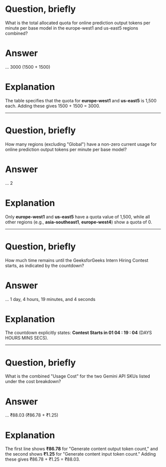 # Question, briefly  
What is the total allocated quota for online prediction output tokens per minute per base model in the europe-west1 and us-east5 regions combined?  

# Answer  
... 3000 (1500 + 1500)  

# Explanation  
The table specifies that the quota for **europe-west1** and **us-east5** is 1,500 each. Adding these gives 1500 + 1500 = 3000.  

---

# Question, briefly  
How many regions (excluding "Global") have a non-zero current usage for online prediction output tokens per minute per base model?  

# Answer  
... 2  

# Explanation  
Only **europe-west1** and **us-east5** have a quota value of 1,500, while all other regions (e.g., **asia-southeast1**, **europe-west4**) show a quota of 0.  

---

# Question, briefly  
How much time remains until the GeeksforGeeks Intern Hiring Contest starts, as indicated by the countdown?  

# Answer  
... 1 day, 4 hours, 19 minutes, and 4 seconds  

# Explanation  
The countdown explicitly states: **Contest Starts in 01 04 : 19 : 04** (DAYS HOURS MINS SECS).  

---

# Question, briefly  
What is the combined "Usage Cost" for the two Gemini API SKUs listed under the cost breakdown?  

# Answer  
... ₹88.03 (₹86.78 + ₹1.25)  

# Explanation  
The first line shows **₹86.78** for "Generate content output token count," and the second shows **₹1.25** for "Generate content input token count." Adding these gives ₹86.78 + ₹1.25 = ₹88.03.